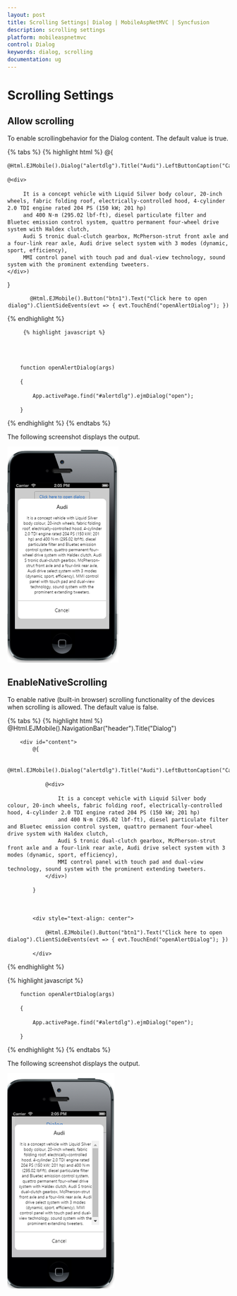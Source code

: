 ```yaml
---
layout: post
title: Scrolling Settings| Dialog | MobileAspNetMVC | Syncfusion
description: scrolling settings
platform: mobileaspnetmvc
control: Dialog
keywords: dialog, scrolling
documentation: ug
---
```


# Scrolling Settings

## Allow scrolling   

To enable  scrollingbehavior for the Dialog content. The default value is true.

{% tabs %}
        {% highlight html %}
@{

    @Html.EJMobile().Dialog("alertdlg").Title("Audi").LeftButtonCaption("Cancel").AllowScrolling(false).Content(

    @<div>

         It is a concept vehicle with Liquid Silver body colour, 20-inch wheels, fabric folding roof, electrically-controlled hood, 4-cylinder 2.0 TDI engine rated 204 PS (150 kW; 201 hp)
         and 400 N·m (295.02 lbf·ft), diesel particulate filter and Bluetec emission control system, quattro permanent four-wheel drive system with Haldex clutch,
         Audi S tronic dual-clutch gearbox, McPherson-strut front axle and a four-link rear axle, Audi drive select system with 3 modes (dynamic, sport, efficiency),
         MMI control panel with touch pad and dual-view technology, sound system with the prominent extending tweeters.
    </div>)

}

<div style="text-align: center">

    @Html.EJMobile().Button("btn1").Text("Click here to open dialog").ClientSideEvents(evt => { evt.TouchEnd("openAlertDialog"); })

</div>
         {% endhighlight %}

         {% highlight javascript %}
        



        function openAlertDialog(args)

        {

            App.activePage.find("#alertdlg").ejmDialog("open");

        }
{% endhighlight %}
{% endtabs %}

The following screenshot displays the output.

![](Scrolling-Settings_images/Scrolling-Settings_img1.png)





## EnableNativeScrolling

 To enable native (built-in browser) scrolling functionality of the devices when scrolling is allowed. The default value is false.

{% tabs %}
{% highlight html %}
        @Html.EJMobile().NavigationBar("header").Title("Dialog")

        <div id="content">
            @{

                @Html.EJMobile().Dialog("alertdlg").Title("Audi").LeftButtonCaption("Cancel").AllowScrolling(true).EnableNativeScrolling(true).Content(

                @<div>

                    It is a concept vehicle with Liquid Silver body colour, 20-inch wheels, fabric folding roof, electrically-controlled hood, 4-cylinder 2.0 TDI engine rated 204 PS (150 kW; 201 hp)
                    and 400 N·m (295.02 lbf·ft), diesel particulate filter and Bluetec emission control system, quattro permanent four-wheel drive system with Haldex clutch,
                    Audi S tronic dual-clutch gearbox, McPherson-strut front axle and a four-link rear axle, Audi drive select system with 3 modes (dynamic, sport, efficiency),
                    MMI control panel with touch pad and dual-view technology, sound system with the prominent extending tweeters.
                </div>)

            }



            <div style="text-align: center">

                @Html.EJMobile().Button("btn1").Text("Click here to open dialog").ClientSideEvents(evt => { evt.TouchEnd("openAlertDialog"); })

            </div>


{% endhighlight %}

{% highlight javascript %}




        function openAlertDialog(args)

        {

            App.activePage.find("#alertdlg").ejmDialog("open");

        }
{% endhighlight %}
{% endtabs %}

The following screenshot displays the output.

![](Scrolling-Settings_images/Scrolling-Settings_img3.png)


